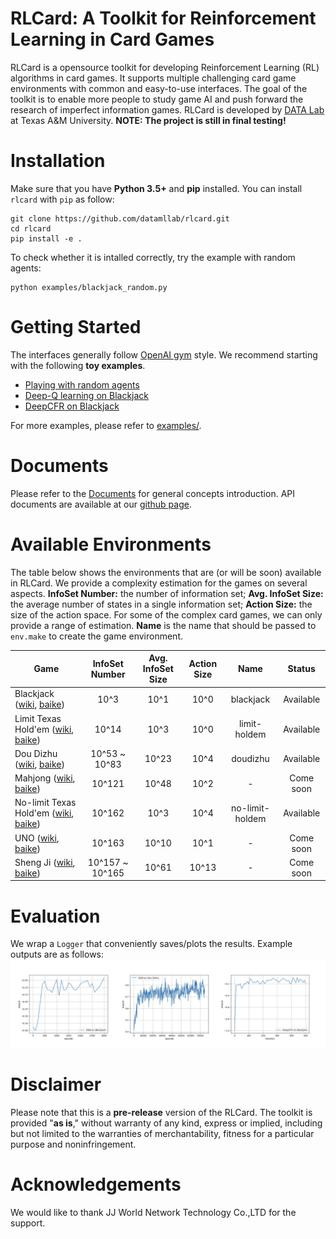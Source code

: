 # RLCard: A Toolkit for Reinforcement Learning in Card Games
RLCard is a opensource toolkit for developing Reinforcement Learning (RL) algorithms in card games. It supports multiple challenging card game environments with common and easy-to-use interfaces. The  goal  of  the  toolkit  is  to  enable  more  people  to  study  game  AI  and  push  forward  the  research of imperfect information games. RLCard is developed by [DATA Lab](http://faculty.cs.tamu.edu/xiahu/) at Texas A&M University. **NOTE: The project is still in final testing!**

# Installation
Make sure that you have **Python 3.5+** and **pip** installed. You can install `rlcard` with `pip` as follow:
```
git clone https://github.com/datamllab/rlcard.git
cd rlcard
pip install -e .
```
To check whether it is intalled correctly, try the example with random agents:
```
python examples/blackjack_random.py
```

# Getting Started
The interfaces generally follow [OpenAI gym](https://github.com/openai/gym) style. We recommend starting with the following **toy examples**.
* [Playing with random agents](docs/toy-examples.md#playing-with-random-agents)
* [Deep-Q learning on Blackjack](docs/toy-examples.md#deep-q-learning-on-blackjack)
* [DeepCFR on Blackjack](docs/toy-examples.md#deepcfr-on-blackjack)

For more examples, please refer to [examples/](examples).

# Documents
Please refer to the [Documents](docs/README.md) for general concepts introduction. API documents are available at our [github page](https://rlcard.github.io/index.html).

# Available Environments
The table below shows the environments that are (or will be soon) available in RLCard. We provide a complexity estimation for the games on several aspects. **InfoSet Number:** the number of information set; **Avg. InfoSet Size:** the average number of states in a single information set; **Action Size:** the size of the action space. For some of the complex card games, we can only provide a range of estimation. **Name** is the name that should be passed to `env.make` to create the game environment.

| Game                     | InfoSet Number  |Avg. InfoSet Size | Action Size | Name | Status  |
| ------------------------ |:--------------:| :-------:|:------:| :-------:| :-------:|
| Blackjack ([wiki](https://en.wikipedia.org/wiki/Blackjack), [baike](https://baike.baidu.com/item/21%E7%82%B9/5481683?fr=aladdin)) | 10^3      |  10^1 | 10^0 | blackjack |Available |
| Limit Texas Hold'em ([wiki](https://en.wikipedia.org/wiki/Texas_hold_%27em), [baike](https://baike.baidu.com/item/%E5%BE%B7%E5%85%8B%E8%90%A8%E6%96%AF%E6%89%91%E5%85%8B/83440?fr=aladdin))    |10^14 | 10^3| 10^0 | limit-holdem |Available |
| Dou Dizhu ([wiki](https://en.wikipedia.org/wiki/Dou_dizhu), [baike](https://baike.baidu.com/item/%E6%96%97%E5%9C%B0%E4%B8%BB/177997?fr=aladdin))      | 10^53 ~ 10^83      |   10^23 | 10^4| doudizhu | Available|
| Mahjong ([wiki](https://en.wikipedia.org/wiki/Competition_Mahjong_scoring_rules), [baike](https://baike.baidu.com/item/%E9%BA%BB%E5%B0%86/215))      | 10^121      |   10^48 |10^2 | - | Come soon| 
| No-limit Texas Hold'em ([wiki](https://en.wikipedia.org/wiki/Texas_hold_%27em), [baike](https://baike.baidu.com/item/%E5%BE%B7%E5%85%8B%E8%90%A8%E6%96%AF%E6%89%91%E5%85%8B/83440?fr=aladdin))      |10^162 | 10^3| 10^4 | no-limit-holdem|Available |
| UNO ([wiki](https://en.wikipedia.org/wiki/Uno_\(card_game), [baike](https://baike.baidu.com/item/UNO%E7%89%8C/2249587))      |  10^163      |   10^10 | 10^1| - | Come soon|
| Sheng Ji ([wiki](https://en.wikipedia.org/wiki/Sheng_ji), [baike](https://baike.baidu.com/item/%E5%8D%87%E7%BA%A7/3563150))      | 10^157 ~ 10^165      |  10^61  | 10^13 | - | Come soon|

# Evaluation
We wrap a `Logger` that conveniently saves/plots the results. Example outputs are as follows:
![Learning Curves](docs/imgs/curves.png "Learning Curves")


# Disclaimer
Please note that this is a **pre-release** version of the RLCard. The toolkit is provided "**as is**," without warranty of any kind, express or implied, including but not limited to the warranties of merchantability, fitness for a particular purpose and noninfringement.

# Acknowledgements
We would like to thank JJ World Network Technology Co.,LTD for the support.

